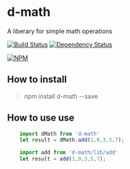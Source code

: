# d-math
A liberary for simple math operations

[![Build Status](https://travis-ci.org/Dharmendra205111014/d-math.svg?branch=master)](https://travis-ci.org/Dharmendra205111014/d-math)
[![Dependency Status](https://beta.gemnasium.com/badges/github.com/Dharmendra205111014/d-math.svg)](https://beta.gemnasium.com/projects/github.com/Dharmendra205111014/d-math)

[![NPM](https://nodei.co/npm/d-math.png?downloads=true&downloadRank=true&stars=true)](https://nodei.co/npm/d-math/)

## How to install
> npm install d-math --save

## How to use use
```javascript
    import dMath from 'd-math'
    let result = dMath.add(1,9,3,5,7);
```

```javascript
    import add from 'd-math/lib/add'
    let result = add(1,9,3,5,7);
```
